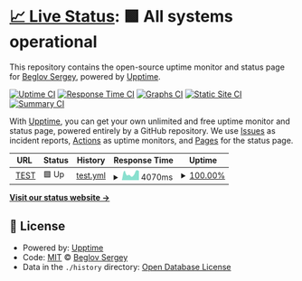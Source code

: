 # [📈 Live Status](https://beglov.github.io/upptime): <!--live status--> **🟩 All systems operational**

This repository contains the open-source uptime monitor and status page for [Beglov Sergey](https://beglov.github.io/upptime), powered by [Upptime](https://github.com/upptime/upptime).

[![Uptime CI](https://github.com/beglov/upptime/workflows/Uptime%20CI/badge.svg)](https://github.com/beglov/upptime/actions?query=workflow%3A%22Uptime+CI%22)
[![Response Time CI](https://github.com/beglov/upptime/workflows/Response%20Time%20CI/badge.svg)](https://github.com/beglov/upptime/actions?query=workflow%3A%22Response+Time+CI%22)
[![Graphs CI](https://github.com/beglov/upptime/workflows/Graphs%20CI/badge.svg)](https://github.com/beglov/upptime/actions?query=workflow%3A%22Graphs+CI%22)
[![Static Site CI](https://github.com/beglov/upptime/workflows/Static%20Site%20CI/badge.svg)](https://github.com/beglov/upptime/actions?query=workflow%3A%22Static+Site+CI%22)
[![Summary CI](https://github.com/beglov/upptime/workflows/Summary%20CI/badge.svg)](https://github.com/beglov/upptime/actions?query=workflow%3A%22Summary+CI%22)

With [Upptime](https://upptime.js.org), you can get your own unlimited and free uptime monitor and status page, powered entirely by a GitHub repository. We use [Issues](https://github.com/beglov/upptime/issues) as incident reports, [Actions](https://github.com/beglov/upptime/actions) as uptime monitors, and [Pages](https://beglov.github.io/upptime) for the status page.

<!--start: status pages-->
<!-- This summary is generated by Upptime (https://github.com/upptime/upptime) -->
<!-- Do not edit this manually, your changes will be overwritten -->
<!-- prettier-ignore -->
| URL | Status | History | Response Time | Uptime |
| --- | ------ | ------- | ------------- | ------ |
| <img alt="" src="https://icons.duckduckgo.com/ip3/tms-ttc.ru.ico" height="13"> [TEST](http://tms-ttc.ru) | 🟩 Up | [test.yml](https://github.com/beglov/upptime/commits/HEAD/history/test.yml) | <details><summary><img alt="Response time graph" src="./graphs/test/response-time-week.png" height="20"> 4070ms</summary><br><a href="https://beglov.github.io/upptime/history/test"><img alt="Response time 3956" src="https://img.shields.io/endpoint?url=https%3A%2F%2Fraw.githubusercontent.com%2Fbeglov%2Fupptime%2FHEAD%2Fapi%2Ftest%2Fresponse-time.json"></a><br><a href="https://beglov.github.io/upptime/history/test"><img alt="24-hour response time 5582" src="https://img.shields.io/endpoint?url=https%3A%2F%2Fraw.githubusercontent.com%2Fbeglov%2Fupptime%2FHEAD%2Fapi%2Ftest%2Fresponse-time-day.json"></a><br><a href="https://beglov.github.io/upptime/history/test"><img alt="7-day response time 4070" src="https://img.shields.io/endpoint?url=https%3A%2F%2Fraw.githubusercontent.com%2Fbeglov%2Fupptime%2FHEAD%2Fapi%2Ftest%2Fresponse-time-week.json"></a><br><a href="https://beglov.github.io/upptime/history/test"><img alt="30-day response time 3991" src="https://img.shields.io/endpoint?url=https%3A%2F%2Fraw.githubusercontent.com%2Fbeglov%2Fupptime%2FHEAD%2Fapi%2Ftest%2Fresponse-time-month.json"></a><br><a href="https://beglov.github.io/upptime/history/test"><img alt="1-year response time 3696" src="https://img.shields.io/endpoint?url=https%3A%2F%2Fraw.githubusercontent.com%2Fbeglov%2Fupptime%2FHEAD%2Fapi%2Ftest%2Fresponse-time-year.json"></a></details> | <details><summary><a href="https://beglov.github.io/upptime/history/test">100.00%</a></summary><a href="https://beglov.github.io/upptime/history/test"><img alt="All-time uptime 99.84%" src="https://img.shields.io/endpoint?url=https%3A%2F%2Fraw.githubusercontent.com%2Fbeglov%2Fupptime%2FHEAD%2Fapi%2Ftest%2Fuptime.json"></a><br><a href="https://beglov.github.io/upptime/history/test"><img alt="24-hour uptime 100.00%" src="https://img.shields.io/endpoint?url=https%3A%2F%2Fraw.githubusercontent.com%2Fbeglov%2Fupptime%2FHEAD%2Fapi%2Ftest%2Fuptime-day.json"></a><br><a href="https://beglov.github.io/upptime/history/test"><img alt="7-day uptime 100.00%" src="https://img.shields.io/endpoint?url=https%3A%2F%2Fraw.githubusercontent.com%2Fbeglov%2Fupptime%2FHEAD%2Fapi%2Ftest%2Fuptime-week.json"></a><br><a href="https://beglov.github.io/upptime/history/test"><img alt="30-day uptime 99.97%" src="https://img.shields.io/endpoint?url=https%3A%2F%2Fraw.githubusercontent.com%2Fbeglov%2Fupptime%2FHEAD%2Fapi%2Ftest%2Fuptime-month.json"></a><br><a href="https://beglov.github.io/upptime/history/test"><img alt="1-year uptime 99.96%" src="https://img.shields.io/endpoint?url=https%3A%2F%2Fraw.githubusercontent.com%2Fbeglov%2Fupptime%2FHEAD%2Fapi%2Ftest%2Fuptime-year.json"></a></details>

<!--end: status pages-->

[**Visit our status website →**](https://beglov.github.io/upptime)

## 📄 License

- Powered by: [Upptime](https://github.com/upptime/upptime)
- Code: [MIT](./LICENSE) © [Beglov Sergey](https://beglov.github.io/upptime)
- Data in the `./history` directory: [Open Database License](https://opendatacommons.org/licenses/odbl/1-0/)
